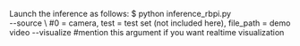 Launch the inference as follows:
$ python inference_rbpi.py \
--source \ #0 = camera, test = test set (not included here), file_path = demo video
--visualize #mention this argument if you want realtime visualization
